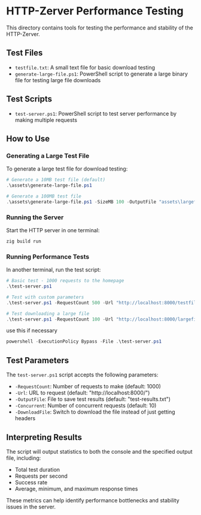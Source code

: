# HTTP-Zerver Performance Testing

This directory contains tools for testing the performance and stability of the HTTP-Zerver.

## Test Files

- `testfile.txt`: A small text file for basic download testing
- `generate-large-file.ps1`: PowerShell script to generate a large binary file for testing large file downloads

## Test Scripts

- `test-server.ps1`: PowerShell script to test server performance by making multiple requests

## How to Use

### Generating a Large Test File

To generate a large test file for download testing:

```powershell
# Generate a 10MB test file (default)
.\assets\generate-large-file.ps1

# Generate a 100MB test file
.\assets\generate-large-file.ps1 -SizeMB 100 -OutputFile "assets\largefile.bin"
```

### Running the Server

Start the HTTP server in one terminal:

```powershell
zig build run
```

### Running Performance Tests

In another terminal, run the test script:

```powershell
# Basic test - 1000 requests to the homepage
.\test-server.ps1

# Test with custom parameters
.\test-server.ps1 -RequestCount 500 -Url "http://localhost:8000/testfile.txt" -Concurrent 20 -DownloadFile

# Test downloading a large file
.\test-server.ps1 -RequestCount 100 -Url "http://localhost:8000/largefile.bin" -Concurrent 5 -DownloadFile
```

use this if necessary

```powershell
powershell -ExecutionPolicy Bypass -File .\test-server.ps1
```

## Test Parameters

The `test-server.ps1` script accepts the following parameters:

- `-RequestCount`: Number of requests to make (default: 1000)
- `-Url`: URL to request (default: "http://localhost:8000/")
- `-OutputFile`: File to save test results (default: "test-results.txt")
- `-Concurrent`: Number of concurrent requests (default: 10)
- `-DownloadFile`: Switch to download the file instead of just getting headers

## Interpreting Results

The script will output statistics to both the console and the specified output file, including:

- Total test duration
- Requests per second
- Success rate
- Average, minimum, and maximum response times

These metrics can help identify performance bottlenecks and stability issues in the server. 